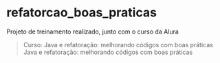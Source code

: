 # refatorcao_boas_praticas

Projeto de treinamento realizado, junto com o curso da Alura
> Curso: Java e refatoração: melhorando códigos com boas práticas Java e refatoração: melhorando códigos com boas práticas
